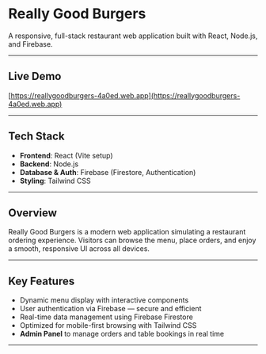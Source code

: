 # Really Good Burgers

A responsive, full-stack restaurant web application built with React, Node.js, and Firebase.

---

## Live Demo  
[https://reallygoodburgers-4a0ed.web.app](https://reallygoodburgers-4a0ed.web.app)

---

## Tech Stack  
- **Frontend**: React (Vite setup)  
- **Backend**: Node.js  
- **Database & Auth**: Firebase (Firestore, Authentication)  
- **Styling**: Tailwind CSS  

---

## Overview  
Really Good Burgers is a modern web application simulating a restaurant ordering experience. Visitors can browse the menu, place orders, and enjoy a smooth, responsive UI across all devices.

---

## Key Features  
- Dynamic menu display with interactive components  
- User authentication via Firebase — secure and efficient  
- Real-time data management using Firebase Firestore  
- Optimized for mobile-first browsing with Tailwind CSS  
- **Admin Panel** to manage orders and table bookings in real time  

---
